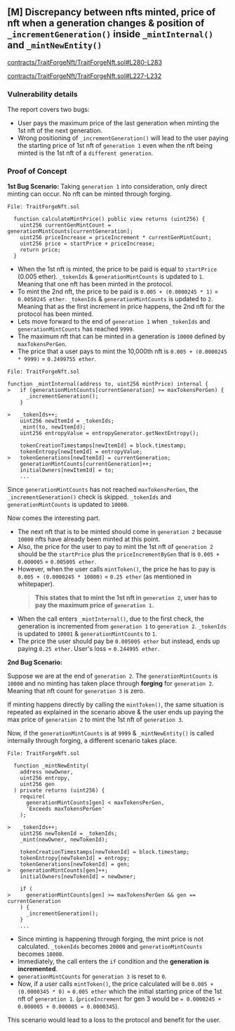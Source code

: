 ## [M] Discrepancy between nfts minted, price of nft when a generation changes & position of `_incrementGeneration()` inside `_mintInternal()` and `_mintNewEntity()`

[contracts/TraitForgeNft/TraitForgeNft.sol#L280-L283](repos/2024-07-traitforge/contracts/TraitForgeNft/TraitForgeNft.sol#L280-L283)

[contracts/TraitForgeNft/TraitForgeNft.sol#L227-L232](repos/2024-07-traitforge/contracts/TraitForgeNft/TraitForgeNft.sol#L227-L232)

### Vulnerability details

The report covers two bugs:

- User pays the maximum price of the last generation when minting the 1st nft of the next generation.
- Wrong positioning of `_incrementGeneration()` will lead to the user paying the starting price of 1st nft of `generation 1` even when the nft being minted is the 1st nft of a `different generation`.

### Proof of Concept

**1st Bug Scenario:** Taking `generation 1` into consideration, only direct minting can occur. No nft can be minted through forging.

```solidity
File: TraitForgeNft.sol

  function calculateMintPrice() public view returns (uint256) {
    uint256 currentGenMintCount = generationMintCounts[currentGeneration];
    uint256 priceIncrease = priceIncrement * currentGenMintCount;
    uint256 price = startPrice + priceIncrease;
    return price;
  }
```

- When the 1st nft is minted, the price to be paid is equal to `startPrice` (0.005 ether). `_tokenIds` & `generationMintCounts` is updated to `1`. Meaning that one nft has been minted in the protocol.
- To mint the 2nd nft, the price to be paid is `0.005 + (0.0000245 * 1)` = `0.0050245 ether`. `_tokenIds` & `generationMintCounts` is updated to `2`. Meaning that as the first increment in price happens, the 2nd nft for the protocol has been minted.
- Lets move forward to the end of `generation 1` when `_tokenIds` and `generationMintCounts` has reached `9999`.
- The maximum nft that can be minted in a generation is `10000` defined by `maxTokensPerGen`.
- The price that a user pays to mint the 10,000th nft is `0.005 + (0.0000245 * 9999)` = `0.2499755 ether`.

```solidity
File: TraitForgeNft.sol

function _mintInternal(address to, uint256 mintPrice) internal {
>   if (generationMintCounts[currentGeneration] >= maxTokensPerGen) {
      _incrementGeneration();
    }

>   _tokenIds++;
    uint256 newItemId = _tokenIds;
    _mint(to, newItemId);
    uint256 entropyValue = entropyGenerator.getNextEntropy();

    tokenCreationTimestamps[newItemId] = block.timestamp;
    tokenEntropy[newItemId] = entropyValue;
>   tokenGenerations[newItemId] = currentGeneration;
    generationMintCounts[currentGeneration]++;
    initialOwners[newItemId] = to;
    ...
```

Since `generationMintCounts` has not reached `maxTokensPerGen`, the `_incrementGeneration()` check is skipped. `_tokenIds` and `generationMintCounts` is updated to `10000`.

Now comes the interesting part.

- The next nft that is to be minted should come in `generation 2` because `10000` nfts have already been minted at this point.
- Also, the price for the user to pay to mint the 1st nft of `generation 2` should be the `startPrice` plus the `priceIncrementByGen` that is `0.005 + 0.000005` = `0.005005 ether`.
- However, when the user calls `mintToken()`, the price he has to pay is `0.005 + (0.0000245 * 10000)` = `0.25 ether` (as mentioned in whitepaper).
  > **This states that to mint the 1st nft in `generation 2`, user has to pay the maximum price of `generation 1`.**
- When the call enters `_mintInternal()`, due to the first check, the generation is incremented from `generation 1` to `generation 2`. `_tokenIds` is updated to `10001` & `generationMintCounts` to `1`.
- The price the user should pay be `0.005005 ether` but instead, ends up paying `0.25 ether`. User's loss = `0.244995 ether`.

**2nd Bug Scenario:**

Suppose we are at the end of `generation 2`. The `generationMintCounts` is `10000` and no minting has taken place through **forging** for `generation 2`. Meaning that nft count for `generation 3` is zero.

If minting happens directly by calling the `mintToken()`, the same situation is repeated as explained in the scenario above & the user ends up paying the max price of `generation 2` to mint the 1st nft of `generation 3`.

Now, if the `generationMintCounts` is at `9999` & `_mintNewEntity()` is called internally through forging, a different scenario takes place.

```solidity
File: TraitForgeNft.sol

  function _mintNewEntity(
    address newOwner,
    uint256 entropy,
    uint256 gen
  ) private returns (uint256) {
    require(
      generationMintCounts[gen] < maxTokensPerGen,
      'Exceeds maxTokensPerGen'
    );

>   _tokenIds++;
    uint256 newTokenId = _tokenIds;
    _mint(newOwner, newTokenId);

    tokenCreationTimestamps[newTokenId] = block.timestamp;
    tokenEntropy[newTokenId] = entropy;
    tokenGenerations[newTokenId] = gen;
>   generationMintCounts[gen]++;
    initialOwners[newTokenId] = newOwner;

    if (
>     generationMintCounts[gen] >= maxTokensPerGen && gen == currentGeneration
    ) {
      _incrementGeneration();
    }
    ...
```

- Since minting is happening through forging, the mint price is not calculated. `_tokenIds` becomes `20000` and `generationMintCounts` becomes `10000`.
- Immediately, the call enters the `if` condition and the **generation is incremented**.
- `generationMintCounts` for `generation 3` is reset to `0`.
- Now, if a user calls `mintToken()`, the price calculated will be `0.005 + (0.0000345 * 0)` = `0.005 ether` which the initial starting price of the 1st nft of `generation 1`. (`priceIncrement` for gen 3 would be `= 0.0000245 + 0.000005 + 0.000005 = 0.0000345`).

This scenario would lead to a loss to the protocol and benefit for the user.



